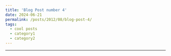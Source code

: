 ```yaml
---
title: 'Blog Post number 4'
date: 2024-06-21
permalink: /posts/2012/08/blog-post-4/
tags:
  - cool posts
  - category1
  - category2
---
```



------
